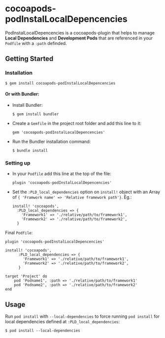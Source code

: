 # cocoapods-podInstalLocalDepencencies

PodInstalLocalDepencencies is a cocoapods-plugin that helps to manage **Local Dependencies** and **Development Pods** that are referenced in your `Podfile` with a `:path` definded.

## Getting Started

### Installation

    $ gem install cocoapods-podInstalLocalDepencencies
    
#### Or with Bundler:

* Install Bundler:

    `$ gem install bundler`
    
* Create a `Gemfile` in the project root folder and add this line to it:

    `gem 'cocoapods-podInstalLocalDepencencies'`
    
* Run the Bundler installation command:

    `$ bundle install`

### Setting up

* In your `Podfile` add this line at the top of the file:

    `plugin 'cocoapods-podInstalLocalDepencencies'`

* Set the `:PLD_local_dependencies` option on `install!` object with an Array of `{ 'Framwork name' => 'Relative framework path'}`. Eg.:

    ```
    install! 'cocoapods',
      :PLD_local_dependencies => {
        'Framework1' => './relative/path/to/framework1',
        'Framework2' => './relative/path/to/framework2',
      }
    ```

Final `Podfile`:

```
plugin 'cocoapods-podInstalLocalDepencencies'

install! 'cocoapods',
      :PLD_local_dependencies => {
        'Framework1' => './relative/path/to/framework1',
        'Framework2' => './relative/path/to/framework2',
      }

target 'Project' do
    pod 'Podname1', :path => './relative/path/to/framework1'
    pod 'Podname2', :path => './relative/path/to/framework2'
end
```

## Usage

Run `pod install` with `--local-dependencies` to force running `pod install` for local dependencies defined at `:PLD_local_dependencies`:

    $ pod install --local-dependencies
